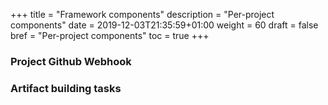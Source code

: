 +++
title = "Framework components"
description = "Per-project components"
date = 2019-12-03T21:35:59+01:00
weight = 60
draft = false
bref = "Per-project components"
toc = true
+++

### Project Github Webhook

### Artifact building tasks
